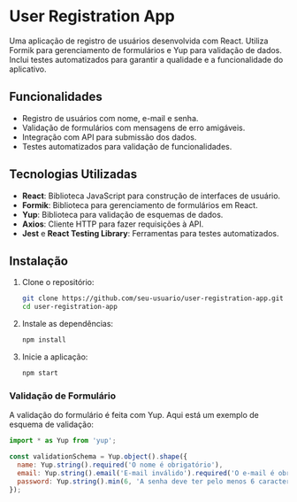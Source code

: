 # User Registration App

Uma aplicação de registro de usuários desenvolvida com React. Utiliza Formik para gerenciamento de formulários e Yup para validação de dados. Inclui testes automatizados para garantir a qualidade e a funcionalidade do aplicativo.

## Funcionalidades

- Registro de usuários com nome, e-mail e senha.
- Validação de formulários com mensagens de erro amigáveis.
- Integração com API para submissão dos dados.
- Testes automatizados para validação de funcionalidades.

## Tecnologias Utilizadas

- **React**: Biblioteca JavaScript para construção de interfaces de usuário.
- **Formik**: Biblioteca para gerenciamento de formulários em React.
- **Yup**: Biblioteca para validação de esquemas de dados.
- **Axios**: Cliente HTTP para fazer requisições à API.
- **Jest** e **React Testing Library**: Ferramentas para testes automatizados.

## Instalação

1. Clone o repositório:
   ```bash
   git clone https://github.com/seu-usuario/user-registration-app.git
   cd user-registration-app
   ```
2. Instale as dependências:
   ```bash
   npm install
   ```
3. Inicie a aplicação:
   ```bash
   npm start
   ```
### Validação de Formulário

A validação do formulário é feita com Yup. Aqui está um exemplo de esquema de validação:

```javascript
import * as Yup from 'yup';

const validationSchema = Yup.object().shape({
  name: Yup.string().required('O nome é obrigatório'),
  email: Yup.string().email('E-mail inválido').required('O e-mail é obrigatório'),
  password: Yup.string().min(6, 'A senha deve ter pelo menos 6 caracteres').required('A senha é obrigatória'),
});

